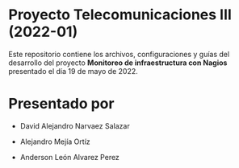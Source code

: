 # Proyecto Telecomunicaciones III (2022-01)

Este repositorio contiene los archivos, configuraciones y guías del desarrollo del proyecto **Monitoreo de infraestructura con Nagios** presentado el día 19 de mayo de 2022.

# Presentado por

- David Alejandro Narvaez Salazar

- Alejandro Mejía Ortíz

- Anderson León Alvarez Perez


